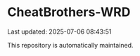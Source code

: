 # CheatBrothers-WRD

Last updated: 2025-07-06 08:43:51

This repository is automatically maintained.
